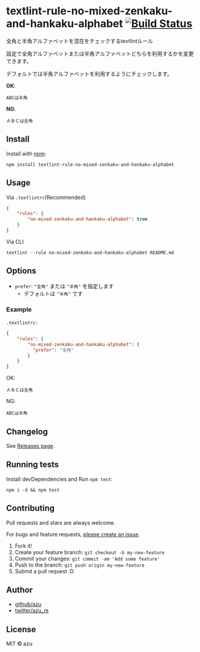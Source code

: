# textlint-rule-no-mixed-zenkaku-and-hankaku-alphabet [![Build Status](https://travis-ci.org/textlint-ja/textlint-rule-no-mixed-zenkaku-and-hankaku-alphabet.svg?branch=master)](https://travis-ci.org/textlint-ja/textlint-rule-no-mixed-zenkaku-and-hankaku-alphabet)

全角と半角アルファベットを混在をチェックするtextlintルール

設定で全角アルファベットまたは半角アルファベットどちらを利用するかを変更できます。

デフォルトでは半角アルファベットを利用するようにチェックします。

**OK**:

```
ABCは半角
```

**NG**:


```
ＡＢＣは全角
```


## Install

Install with [npm](https://www.npmjs.com/):

    npm install textlint-rule-no-mixed-zenkaku-and-hankaku-alphabet

## Usage

Via `.textlintrc`(Recommended)

```json
{
    "rules": {
        "no-mixed-zenkaku-and-hankaku-alphabet": true
    }
}
```

Via CLI

```
textlint --rule no-mixed-zenkaku-and-hankaku-alphabet README.md
```

## Options

- `prefer`: `"全角"` または `"半角"` を指定します
  - デフォルトは `"半角"` です

### Example

`.textlintrc`:

```json
{
    "rules": {
        "no-mixed-zenkaku-and-hankaku-alphabet": {
          "prefer": "全角"
        }
    }
}
```

OK:

```
ＡＢＣは全角
```

NG:

```
ABCは半角
```

## Changelog

See [Releases page](https://github.com/textlint-ja/textlint-rule-no-mixed-zenkaku-and-hankaku-alphabet/releases).

## Running tests

Install devDependencies and Run `npm test`:

    npm i -d && npm test

## Contributing

Pull requests and stars are always welcome.

For bugs and feature requests, [please create an issue](https://github.com/textlint-ja/textlint-rule-no-mixed-zenkaku-and-hankaku-alphabet/issues).

1. Fork it!
2. Create your feature branch: `git checkout -b my-new-feature`
3. Commit your changes: `git commit -am 'Add some feature'`
4. Push to the branch: `git push origin my-new-feature`
5. Submit a pull request :D

## Author

- [github/azu](https://github.com/azu)
- [twitter/azu_re](https://twitter.com/azu_re)

## License

MIT © azu

